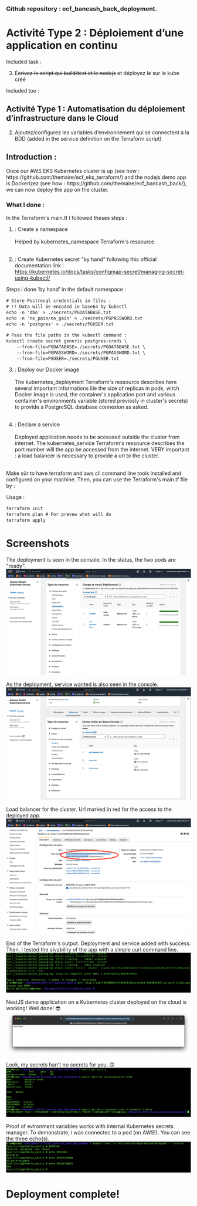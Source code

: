 ### Github repository : ecf_bancash_back_deployment.

# Activité Type 2 : Déploiement d’une application en continu

Included task :

3. É~~crivez le script qui build/test et le nodejs~~ et déployez le sur le kube créé

Included too :

## Activité Type 1 : Automatisation du déploiement d’infrastructure dans le Cloud

2. Ajoutez/configurez les variables d’environnement qui se connectent à la BDD 
   (added in the service definition on the Terraform script)

## Introduction :
<p>Once our AWS EKS Kubernetes cluster is up (see how : https://github.com/themaire/ecf_eks_terraform/) and the nodejs demo app is Dockerizez (see how : https://github.com/themaire/ecf_bancash_back/), we can now deploy the app on the cluster.</p>

### What I done :

<p>
In the Terraform's main.tf I followed theses steps :

1. : Create a namespace<br><br>
Helped by kubernetes_namespace Terraform's ressource.<br><br>

2. :
Create Kubernetes secret "by hand" following this official documentation link :<br>https://kubernetes.io/docs/tasks/configmap-secret/managing-secret-using-kubectl/<br>

Steps i done 'by hand' in the default namespace :

```
# Store Postresql credentials in files :
# !! Data will be encoded in base64 by kubectl
echo -n 'dbo' > ./secrets/PGDATABASE.txt
echo -n 'no_pain/no_gain' > ./secrets/PGPASSWORD.txt
echo -n 'postgres' > ./secrets/PGUSER.txt
```
```
# Pass the file paths in the kubectl command :
kubectl create secret generic postgres-creds \
    --from-file=PGDATABASE=./secrets/PGDATABASE.txt \
    --from-file=PGPASSWORD=./secrets/PGPASSWORD.txt \
    --from-file=PGUSER=./secrets/PGUSER.txt
```


3. : Deploy our Docker image<br><br>
The kubernetes_deployment Terraform's ressource describes here several important informations lile the size of replicas in pods, witch Docker image is used, the container's application port and various container's environments variable (stored previosly in cluster's secrets) to provide a PostgreSQL database connexion as asked.<br><br>




4. : Declare a service<br><br>
Deployed application needs to be accessed outside the cluster from internet. The kubernetes_service Terraform's ressource describes the port number will the app be accessed from the internet.
VERY important : a load balancer is necessary to provide a url to the cluster.<br><br>


Make sûr to have terraform and aws cli command line tools installed and configured on your machine. Then, you can use the Terraform's main.tf file by :

Usage :
```
terraform init
terraform plan # For prevew what will do
terraform apply
```

# Screenshots
The deployment is seen in the console. In the status, the two pods are "ready".
![ScreenShot](img/console_deployment.png.png)


As the deployment, service wanted is also seen in the console.
![ScreenShot](img/console_service.png)

Load balancer for the cluster. Url marked in red for the access to the deployed app.
![ScreenShot](img/console_loadbalancer.png)

End of the Terraform's output. Deployment and service added with success.
Then, i tested the aivability of the app with a simple curl command line.
![ScreenShot](img/app_deployment_finished_curl_proof.png)

NestJS demo application on a Kubernetes cluster deployed on the cloud is working! Well done! 😎
![ScreenShot](img/hello_world_nestjs.png)

Look, my secrets han't no secrets for you. 😙
![Alt text](img/secrets_in_k8s.png)

Proof of evironment variables works with internal Kubernetes secrets manager.
To demonstrate, i was connectec to a pod (on AWS!). You can see the three echo(s).
![ScreenShot](img/proof_k8s_secret_env.png)

# Deployment complete!
